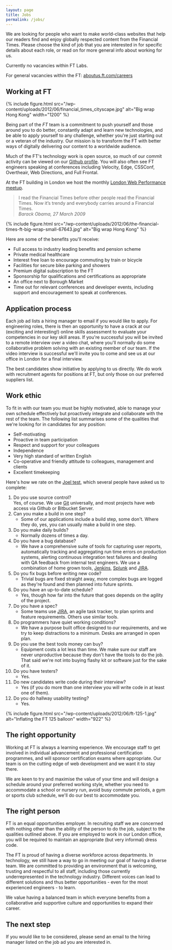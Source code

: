 ```yaml
---
layout: page
title: Jobs
permalink: /jobs/
---
```

We are looking for people who want to make world-class websites that help our readers find and enjoy globally respected content from the Financial Times.  Please choose the kind of job that you are interested in for specific details about each role, or read on for more general info about working for us.

Currently no vacancies within FT Labs.

For general vacancies within the FT: [aboutus.ft.com/careers](http://aboutus.ft.com/careers)

## Working at FT

{% include figure.html src="/wp-content/uploads/2012/06/financial_times_cityscape.jpg"
alt="Big wrap Hong Kong"
width="1200"
%}

Being part of the *FT* team is a commitment to push yourself and those around you to do better, constantly adapt and learn new technologies, and be able to apply yourself to any challenge, whether you're just starting out or a veteran of the industry.  Our mission is to transform the FT with better ways of digitally delivering our content to a worldwide audience.

Much of the FT's technology work is open source, so much of our commit activity can be viewed on our [Github profile](https://github.com/ftlabs). You will also often see FT engineers speaking at conferences including Velocity, Edge, CSSConf, Overtheair, Web Directions, and Full Frontal.

At the FT building in London we host the monthly [London Web Performance meetup](http://ldnwebperf.org).

<blockquote><p>
I read the Financial Times before other people read the Financial Times. Now it’s trendy and everybody carries around a Financial Times.<br />
<cite class='author'>Barack Obama, 27 March 2009</cite>
</p></blockquote>

{% include figure.html src="/wp-content/uploads/2012/06/the-financial-times-ft-big-wrap-small-67643.jpg"
alt="Big wrap Hong Kong" %}

Here are some of the benefits you'll receive:

* Full access to industry leading benefits and pension scheme
* Private medical healthcare
* Interest free loan to encourage commuting by train or bicycle
* Facilities for secure bike parking and showers
* Premium digital subscription to the FT
* Sponsorship for qualifications and certifications as appropriate
* An office next to Borough Market
* Time out for relevant conferences and developer events, including support and encouragement to speak at conferences.

## Application process

Each job ad lists a hiring manager to email if you would like to apply. For engineering roles, there is then an opportunity to have a crack at our (exciting and interesting!) online skills assessment to evaluate your competencies in our key skill areas. If you're successful you will be invited to a remote interview over a video chat, where you'll normally do some collaborative problem solving with an existing member of our team.  If the video interview is successful we'll invite you to come and see us at our office in London for a final interview.

The best candidates show initiative by applying to us directly.  We do work with recruitment agents for positions at FT, but only those on our preferred suppliers list.

## Work ethic

To fit in with our team you must be highly motivated, able to manage your own schedule effectively but proactively integrate and collaborate with the rest of the team. The following list summarises some of the qualities that we're looking for in candidates for any position:

* Self-motivating
* Proactive in team participation
* Respect and support for your colleagues
* Independence
* Very high standard of written English
* Co-operative and friendly attitude to colleagues, management and clients
* Excellent timekeeping

Here's how we rate on the [Joel test](http://www.joelonsoftware.com/articles/fog0000000043.html), which several people have asked us to complete:</p>

1. Do you use source control?<br />
Yes, of course. We use [Git](http://git-scm.com/) universally, and most projects have web access via Github or Bitbucket Server.
1. Can you make a build in one step?
   * Some of our applications include a build step, some don't.  Where they do, yes, you can usually make a build in one step.
1. Do you make daily builds?
   * Normally dozens of times a day.
1. Do you have a bug database?
   * We have a comprehensive suite of tools for capturing user reports, automatically tracking and aggregating run time errors on production systems, alerting continuous integration test failures and dealing with QA feedback from internal test engineers.  We use a combination of home grown tools, [Jenkins](http://jenkins-ci.org/), [Splunk](http://www.splunk.com) and [JIRA](https://www.atlassian.com/software/jira).
1. Do you fix bugs before writing new code?
   * Trivial bugs are fixed straight away, more complex bugs are logged as they're found and then planned into future sprints.
1. Do you have an up-to-date schedule?
   * Yes, though how far into the future that goes depends on the agility of the project.
1. Do you have a spec?
   * Some teams use [JIRA](https://www.atlassian.com/software/jira), an agile task tracker, to plan sprints and feature requirements.  Others use similar tools.
1. Do programmers have quiet working conditions?
   * We have a purpose built office designed to our requirements, and we try to keep distractions to a minimum.  Desks are arranged in open plan.
1. Do you use the best tools money can buy?
   * Equipment costs a lot less than time. We make sure our staff are never unproductive because they don't have the tools to do the job. That said we're not into buying flashy kit or software just for the sake of it.
1. Do you have testers?
   * Yes.
1. Do new candidates write code during their interview?
   * Yes (if you do more than one interview you will write code in at least one of them).
1. Do you do hallway usability testing?
   * Yes.

 {% include figure.html
   src="/wp-content/uploads/2012/06/ft-125-1.jpg"
   alt="Inflating the FT 125 balloon"
   width="922"
%}


## The right opportunity

Working at FT is always a learning experience. We encourage staff to get involved in individual advancement and professional certification programmes, and will sponsor certification exams where appropriate. Our team is on the cutting edge of web development and we want it to stay there.

We are keen to try and maximise the value of your time and will design a schedule around your preferred working style, whether you need to accommodate a school or nursery run, avoid busy commute periods, a gym or sports club schedule, we'll do our best to accommodate you.

## The right person

FT is an equal opportunities employer. In recruiting staff we are concerned with nothing other than the ability of the person to do the job, subject to the qualities outlined above. If you are employed to work in our London office, you will be required to maintain an appropriate (but very informal) dress code.

The FT is proud of having a diverse workforce across departments. In technology, we still have a way to go in meeting our goal of having a diverse team.  We are committed to providing an environment that is welcoming, trusting and respectful to all staff, including those currently underrepresented in the technology industry. Different voices can lead to different solutions and thus better opportunities - even for the most experienced engineers - to learn.

We value having a balanced team in which everyone benefits from a collaborative and supportive culture and opportunities to expand their career.

## The next step

If you would like to be considered, please send an email to the hiring manager listed on the job ad you are interested in.
